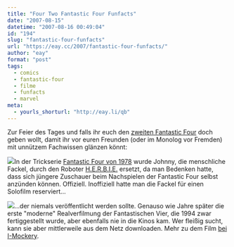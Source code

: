 ```yaml
---
title: "Four Two Fantastic Four Funfacts"
date: "2007-08-15"
datetime: "2007-08-16 00:49:04"
id: "194"
slug: "fantastic-four-funfacts"
url: "https://eay.cc/2007/fantastic-four-funfacts/"
author: "eay"
format: "post"
tags:
  - comics
  - fantastic-four
  - filme
  - funfacts
  - marvel
meta:
  - yourls_shorturl: "http://eay.li/qb"
---
```


Zur Feier des Tages und falls ihr euch den [zweiten Fantastic Four](//eay.cc/2007/ruin-of-the-silver-surfer/) doch geben wollt, damit ihr vor euren Freunden (oder im Monolog vor Fremden) mit unnützem Fachwissen glänzen könnt:

![](/uploads/2007/fff1.jpg)In der Trickserie [Fantastic Four von 1978](http://en.wikipedia.org/wiki/Fantastic_Four_%281978_TV_series%29) wurde Johnny, die menschliche Fackel, durch den Roboter [H.E.R.B.I.E.](http://en.wikipedia.org/wiki/H.E.R.B.I.E.) ersetzt, da man Bedenken hatte, dass sich jüngere Zuschauer beim Nachspielen der Fantastic Four selbst anzünden können. Offiziell. Inoffiziell hatte man die Fackel für einen Solofilm reserviert...

![](/uploads/2007/fff2.jpg)...der niemals veröffentlicht werden sollte. Genauso wie Jahre später die erste "moderne" Realverfilmung der Fantastischen Vier, die 1994 zwar fertiggestellt wurde, aber ebenfalls nie in die Kinos kam. Wer fleißig sucht, kann sie aber mittlerweile aus dem Netz downloaden. Mehr zu dem Film [bei I-Mockery](http://www.i-mockery.com/minimocks/fantastic-four/default.php).
